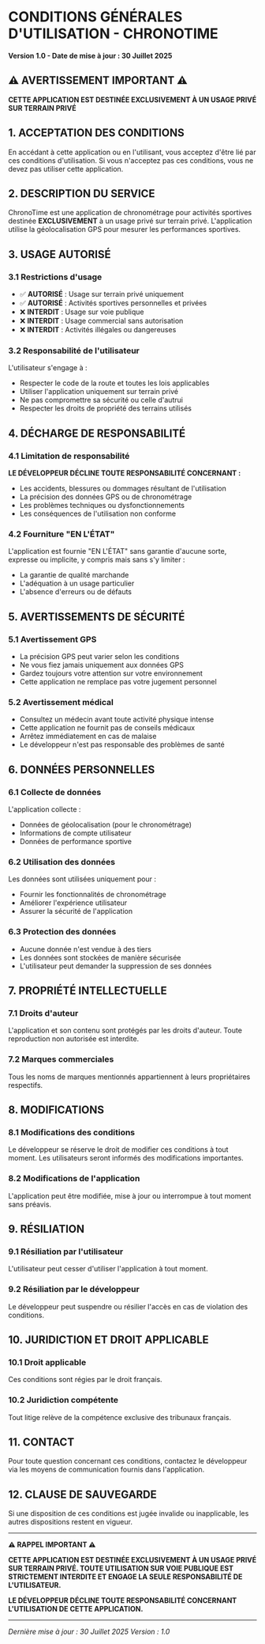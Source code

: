 # CONDITIONS GÉNÉRALES D'UTILISATION - CHRONOTIME

**Version 1.0 - Date de mise à jour : 30 Juillet 2025**

## ⚠️ AVERTISSEMENT IMPORTANT ⚠️

**CETTE APPLICATION EST DESTINÉE EXCLUSIVEMENT À UN USAGE PRIVÉ SUR TERRAIN PRIVÉ**

## 1. ACCEPTATION DES CONDITIONS

En accédant à cette application ou en l'utilisant, vous acceptez d'être lié par ces conditions d'utilisation. Si vous n'acceptez pas ces conditions, vous ne devez pas utiliser cette application.

## 2. DESCRIPTION DU SERVICE

ChronoTime est une application de chronométrage pour activités sportives destinée **EXCLUSIVEMENT** à un usage privé sur terrain privé. L'application utilise la géolocalisation GPS pour mesurer les performances sportives.

## 3. USAGE AUTORISÉ

### 3.1 Restrictions d'usage
- ✅ **AUTORISÉ** : Usage sur terrain privé uniquement
- ✅ **AUTORISÉ** : Activités sportives personnelles et privées
- ❌ **INTERDIT** : Usage sur voie publique
- ❌ **INTERDIT** : Usage commercial sans autorisation
- ❌ **INTERDIT** : Activités illégales ou dangereuses

### 3.2 Responsabilité de l'utilisateur
L'utilisateur s'engage à :
- Respecter le code de la route et toutes les lois applicables
- Utiliser l'application uniquement sur terrain privé
- Ne pas compromettre sa sécurité ou celle d'autrui
- Respecter les droits de propriété des terrains utilisés

## 4. DÉCHARGE DE RESPONSABILITÉ

### 4.1 Limitation de responsabilité
**LE DÉVELOPPEUR DÉCLINE TOUTE RESPONSABILITÉ CONCERNANT :**
- Les accidents, blessures ou dommages résultant de l'utilisation
- La précision des données GPS ou de chronométrage
- Les problèmes techniques ou dysfonctionnements
- Les conséquences de l'utilisation non conforme

### 4.2 Fourniture "EN L'ÉTAT"
L'application est fournie "EN L'ÉTAT" sans garantie d'aucune sorte, expresse ou implicite, y compris mais sans s'y limiter :
- La garantie de qualité marchande
- L'adéquation à un usage particulier
- L'absence d'erreurs ou de défauts

## 5. AVERTISSEMENTS DE SÉCURITÉ

### 5.1 Avertissement GPS
- La précision GPS peut varier selon les conditions
- Ne vous fiez jamais uniquement aux données GPS
- Gardez toujours votre attention sur votre environnement
- Cette application ne remplace pas votre jugement personnel

### 5.2 Avertissement médical
- Consultez un médecin avant toute activité physique intense
- Cette application ne fournit pas de conseils médicaux
- Arrêtez immédiatement en cas de malaise
- Le développeur n'est pas responsable des problèmes de santé

## 6. DONNÉES PERSONNELLES

### 6.1 Collecte de données
L'application collecte :
- Données de géolocalisation (pour le chronométrage)
- Informations de compte utilisateur
- Données de performance sportive

### 6.2 Utilisation des données
Les données sont utilisées uniquement pour :
- Fournir les fonctionnalités de chronométrage
- Améliorer l'expérience utilisateur
- Assurer la sécurité de l'application

### 6.3 Protection des données
- Aucune donnée n'est vendue à des tiers
- Les données sont stockées de manière sécurisée
- L'utilisateur peut demander la suppression de ses données

## 7. PROPRIÉTÉ INTELLECTUELLE

### 7.1 Droits d'auteur
L'application et son contenu sont protégés par les droits d'auteur. Toute reproduction non autorisée est interdite.

### 7.2 Marques commerciales
Tous les noms de marques mentionnés appartiennent à leurs propriétaires respectifs.

## 8. MODIFICATIONS

### 8.1 Modifications des conditions
Le développeur se réserve le droit de modifier ces conditions à tout moment. Les utilisateurs seront informés des modifications importantes.

### 8.2 Modifications de l'application
L'application peut être modifiée, mise à jour ou interrompue à tout moment sans préavis.

## 9. RÉSILIATION

### 9.1 Résiliation par l'utilisateur
L'utilisateur peut cesser d'utiliser l'application à tout moment.

### 9.2 Résiliation par le développeur
Le développeur peut suspendre ou résilier l'accès en cas de violation des conditions.

## 10. JURIDICTION ET DROIT APPLICABLE

### 10.1 Droit applicable
Ces conditions sont régies par le droit français.

### 10.2 Juridiction compétente
Tout litige relève de la compétence exclusive des tribunaux français.

## 11. CONTACT

Pour toute question concernant ces conditions, contactez le développeur via les moyens de communication fournis dans l'application.

## 12. CLAUSE DE SAUVEGARDE

Si une disposition de ces conditions est jugée invalide ou inapplicable, les autres dispositions restent en vigueur.

---

**⚠️ RAPPEL IMPORTANT ⚠️**

**CETTE APPLICATION EST DESTINÉE EXCLUSIVEMENT À UN USAGE PRIVÉ SUR TERRAIN PRIVÉ. TOUTE UTILISATION SUR VOIE PUBLIQUE EST STRICTEMENT INTERDITE ET ENGAGE LA SEULE RESPONSABILITÉ DE L'UTILISATEUR.**

**LE DÉVELOPPEUR DÉCLINE TOUTE RESPONSABILITÉ CONCERNANT L'UTILISATION DE CETTE APPLICATION.**

---

*Dernière mise à jour : 30 Juillet 2025*
*Version : 1.0*
